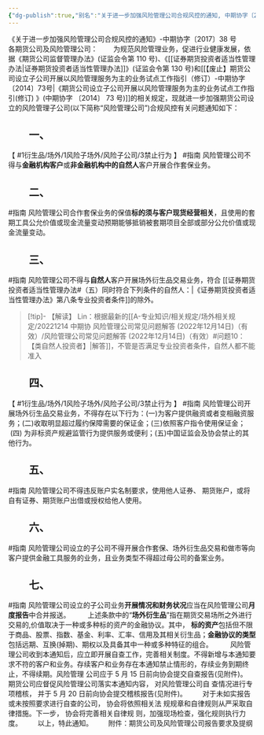 ```yaml
---
{"dg-publish":true,"‌‌‌‌别名":"关于进一步加强风险管理公司合规风控的通知, 中期协字〔2017〕38 号","‌‌‌‌文号":null,"‌‌‌‌‌‌‌‌发布时间":"2017.05.05","发布机构":"中期协","效力":"有效","领域":"场外衍生品, 风险子","created":"2023-08-11T21:26","updated":"2023-10-12T13:54","permalink":"/a///20170505-2017-38/20170505-2017-38/","dgPassFrontmatter":true}
---
```



《关于进一步加强风险管理公司合规风控的通知》-‌‌‌‌中期协字〔2017〕38 号
‌‌‌‌　　
各期货公司及风险管理公司：
‌‌‌‌　　为规范风险管理业务，促进行业健康发展，依据《期货公司监督管理办法》(证监会令第 110 号)、《[[证券期货投资者适当性管理办法\|证券期货投资者适当性管理办法]]》(证监会令第 130 号)和[[【废止】期货公司设立子公司开展以风险管理服务为主的业务试点工作指引（修订）-中期协字〔2014〕73号\|《期货公司设立子公司开展以风险管理服务为主的业务试点工作指引(修订) 》(中期协字 〔2014〕 73 号)]]的相关规定，现就进一步加强期货公司设立的风险管理子公司(以下简称“风险管理公司”)合规风控有关问题通知如下：
## ‌‌‌‌　　一、
【 #1衍生品/场外/1风险子场外/风险子公司/3禁止行为 】 #指南
风险管理公司不得与**金融机构客户**或**非金融机构中的自然人**客户开展合作套保业务。
## ‌‌‌‌　　二、
#指南
风险管理公司合作套保业务的保值**标的须与客户现货经营相关**，且使用的套期工具公允价值或现金流量变动预期能够抵销被套期项目全部或部分公允价值或现金流量变动。
## ‌‌‌‌　　三、
#指南
风险管理公司不得与**自然人**客户开展场外衍生品交易业务，符合 [[证券期货投资者适当性管理办法#（五）同时符合下列条件的自然人：\|《证券期货投资者适当性管理办法》第八条专业投资者条件]]的除外。
>[!tip]- 【解读】 
>Lin：根据最新的[[A-专业知识/相关规定/场外相关规定/20221214 中期协 风险管理公司常见问题解答 (2022年12月14日)（有效）/风险管理公司常见问题解答 (2022年12月14日)（有效）#问题10： 【类自然人投资者】\|解答]]，不管是否满足专业投资者条件，自然人都不能准入
## ‌‌‌‌　　四、
【 #1衍生品/场外/1风险子场外/风险子公司/3禁止行为 】 #指南
风险管理公司开展场外衍生品交易业务，不得存在以下行为：(一)为客户提供融资或者变相融资服务；(二)收取明显超过履约保障需要的保证金；(三)依照客户指令使用保证金；  (四) 为非标资产规避监管行为提供服务或便利；(五)中国证监会及协会禁止的其他行为。
## ‌‌‌‌　　五、
#指南
风险管理公司不得违反账户实名制要求，使用他人证券、 期货账户，或将自有证券、期货账户出借或授权给他人使用。
## ‌‌‌‌　　六、
#指南
风险管理公司设立的子公司不得开展合作套保、场外衍生品交易和做市等向客户提供金融工具服务的业务，且业务类型不得超过母公司的备案业务。
## ‌‌‌‌　　七、 
#指南
风险管理公司设立的子公司业务**开展情况和财务状况**应当在风险管理公司**月度报告**中合并报送。
‌‌‌‌　　
上述条款中的“**场外衍生品**”指在期货交易场所之外进行交易的,价值取决于一种或多种标的资产的金融协议。其中， **标的资产**包括但不限于商品、股票、指数、基金、利率、汇率、信用及其相关衍生品；**金融协议的类型**包括远期、互换(掉期)、期权以及具备其中一种或多种特征的组合。
‌‌‌‌　　
风险管理公司收到本通知后，应立即开展自查工作，完善相关制度。不得新增与本通知要求不符的客户和业务。存续客户和业务存在本通知禁止情形的，存续业务到期终止，不得续期。风险管理 公司应于 5 月 15 日前向协会提交自查报告(见附件)。
‌‌‌‌　　期货公司应督促风险管理公司落实本通知内容， 对风险管理公司自 查情况进行专项稽核， 并于 5 月 20 日前向协会提交稽核报告(见附件)。
‌‌‌‌　　对于未如实报告或未按照要求进行自查的公司， 协会将依照相关法 规规章和自律规则从严采取自律措施。下一步， 协会将完善相关自律规 则，加强现场检查，强化规则执行力度。
‌‌‌‌　　以上，特此通知。
‌‌‌‌　　附件：期货公司及风险管理公司报告要求及提纲
